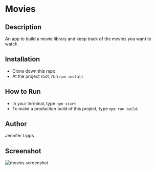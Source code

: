 # Movies

## Description
An app to build a movie library and keep track of the movies you want to watch.

## Installation
- Clone down this repo.
- At the project root, run ``npm install``

## How to Run
- In your terminal, type ``npm start``
- To make a production build of this project, type ``npm run build``. 

## Author
Jennifer Lipps

## Screenshot

![movies screenshot](https://user-images.githubusercontent.com/47956811/61581391-63ca2100-aae3-11e9-9cca-570b5821c64b.JPG)